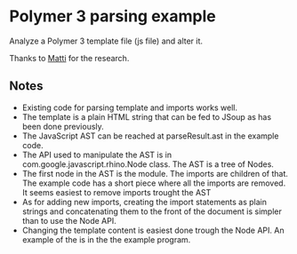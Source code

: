 # Polymer 3 parsing example
Analyze a Polymer 3 template file (js file) and alter it.

Thanks to [Matti](https://github.com/mjvesa) for the research.

## Notes
* Existing code for parsing template and imports works well.
* The template is a plain HTML string that can be fed to JSoup
as has been done previously.
* The JavaScript AST can be reached at parseResult.ast in the example
code.
* The API used to manipulate the AST is in com.google.javascript.rhino.Node
class. The AST is a tree of Nodes.
* The first node in the AST is the module. The imports are children
of that. The example code has a short piece where all the imports
are removed. It seems easiest to remove imports trought the AST
* As for adding new imports, creating the import statements as plain
strings and concatenating them to the front of the document is
simpler than to use the Node API.
* Changing the template content is easiest done trough the Node API.
An example of the is in the the example program.
